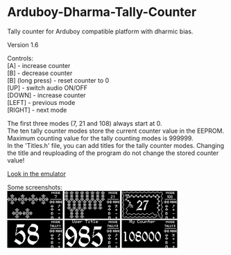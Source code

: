 # Arduboy-Dharma-Tally-Counter
Tally counter for Arduboy compatible platform with dharmic bias.

Version 1.6

Controls:<br>
[A] - increase counter<br>
[B] - decrease counter<br>
[B] (long press) - reset counter to 0<br>
[UP] - switch audio ON/OFF<br>
[DOWN] - increase counter<br>
[LEFT] - previous mode<br>
[RIGHT] - next mode

The first three modes (7, 21 and 108) always start at 0.<br>
The ten tally counter modes store the current counter value in the EEPROM. Maximum counting value for the tally counting modes is 999999.<br>
In the 'Titles.h' file, you can add titles for the tally counter modes. Changing the title and reuploading of the program do not change the stored counter value!

<a href="https://felipemanga.github.io/ProjectABE/?url=https://github.com/Thabke/Arduboy-Dharma-Tally-Counter/raw/main/DharmaCounter/DharmaCounter.hex">Look in the emulator</a>

Some screenshots:<br>
<img src="https://github.com/Thabke/Arduboy-Dharma-Tally-Counter/raw/main/Screenshots/mode7.png" alt="Mode 7 counts" width="128" height="64">
<img src="https://github.com/Thabke/Arduboy-Dharma-Tally-Counter/raw/main/Screenshots/mode21.png" alt="Mode 21 counts" width="128" height="64">
<img src="https://github.com/Thabke/Arduboy-Dharma-Tally-Counter/raw/main/Screenshots/mode108.png" alt="Mode mala 108 counts (beads)" width="128" height="64">
<img src="https://github.com/Thabke/Arduboy-Dharma-Tally-Counter/raw/main/Screenshots/tally1.png" alt="Tally counter" width="128" height="64">
<img src="https://github.com/Thabke/Arduboy-Dharma-Tally-Counter/raw/main/Screenshots/tally2.png" alt="Tally counter with user custom title" width="128" height="64">
<img src="https://github.com/Thabke/Arduboy-Dharma-Tally-Counter/raw/main/Screenshots/tally3.png" alt="Tally counter with user custom title" width="128" height="64">
